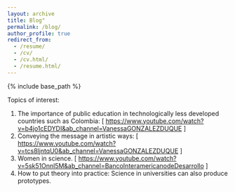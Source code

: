 ```yaml
---
layout: archive
title: Blog"
permalink: /blog/
author_profile: true
redirect_from:
  - /resume/
  - /cv/
  - /cv.html/
  - /resume.html/
---
```


{% include base_path %}

Topics of interest:
1. The importance of public education in technologically less developed countries such as Colombia:
[ https://www.youtube.com/watch?v=b4jo1cEDYDI&ab_channel=VanessaGONZALEZDUQUE ]
2. Conveying the message in artistic ways:
[ https://www.youtube.com/watch?v=tcs8ljntqU0&ab_channel=VanessaGONZALEZDUQUE ]
3. Women in science.
[ https://www.youtube.com/watch?v=5sk51Onnl5M&ab_channel=BancoInteramericanodeDesarrollo ]
4. How to put theory into practice: Science in universities can also produce prototypes.
